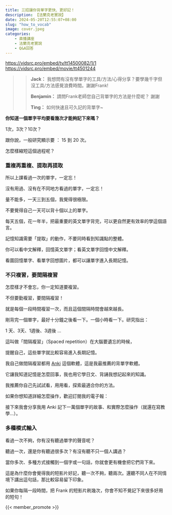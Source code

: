 ```yaml
---
title: 三招讓你背單字更快、更好記！
description: 【法蘭克老實說】
date: 2024-05-20T12:55:07+08:00
slug: "how_to_vocab"
image: cover.jpeg
categories:
    - 直播講座
    - 法蘭克老實說
    - Q&A回答
---
```

https://vidsrc.pro/embed/tv/tt14500082/1/1
https://vidsrc.pro/embed/movie/tt4501244

>> **Jack：** 我想問有沒有學單字的工具/方法/心得分享？要學幾千字但沒工具/方法感覺浪費時間。謝謝Frank!
>>  
>> **Benjamin：** 請問Frank老師您自己背單字的方法是什麼呢？ 謝謝  
>> 
>> **Ting：** 如何快速且可久記的背單字~  


**你知道一個單字平均要看幾次才能夠記下來嗎？**

1次，3次？10次？

跟你說，一般研究顯示要 ： 15 到 20 次。

怎麼樣縮短這個過程呢？

### 重複再重複、提取再提取

所以上課看過一次的單字，一定忘！

沒有用過、沒有在不同地方看過的單字，一定忘！

量不能多，一天三到五個，我覺得很極限。

不要覺得自己一天可以背十個以上的單字。

每天五個，花一年半，把最重要的英文單字背完，可以更自然更有效率的學這個語言。

記憶知識需要「提取」的動作，不要同時看到知識點的整體。

你可以看中文解釋，回憶英文單字；看英文單字回憶中文解釋。

看圖回憶單字、看單字回想圖片，都可以讓單字進入長期記憶。

### 不只複習，要間隔複習

怎麼樣才不會忘，你一定知道要複習。

不但要勤複習，要間隔複習！

就是每個一段時間複習一次，而且這個間隔時間會越來越長。

剛背完一個單字，最好十分鐘之後看一下。一個小時看一下。研究指出：

1 天、3天、1週後、3週後 ... 

這叫做「間隔複習」（Spaced repetition）在大腦要遺忘的時候，

提醒自己，這些單字就比較容易進入長期記憶。

我自己做間隔複習都用 [Anki](https://apps.ankiweb.net) 這個軟體，這是我最推薦的背單字軟體。

它讓我知道記憶是怎麼回事，我也用它學日文、背誦我想記起來的知識。

我推薦你自己先試試看，用用看，探索最適合你的方法。

如果你想知道詳細怎麼操作，歡迎訂閱我的電子報：

接下來我會分享我用 Anki 記下一萬個單字的故事、和實際怎麼操作（就還在寫教學...）。

### 多種模式輸入

看過一次不夠，你有沒有聽過單字的聲音呢？

聽過一次，還是你有聽過很多次？有沒有聽不只一個人講過？

當你多次、多種方式接觸到一個字或一句話，你就會更有機會把它們背下來。

這是為什麼你會覺得我的短影片好記，聽一次不夠，聽兩次。還聽不同人在不同情境下講出這句話，那比較容易留下印象。

如果你每隔一段時間，把 Frank 的短影片刷幾次，你會不知不覺記下來很多好用的短句！

{{< member_promote >}}

